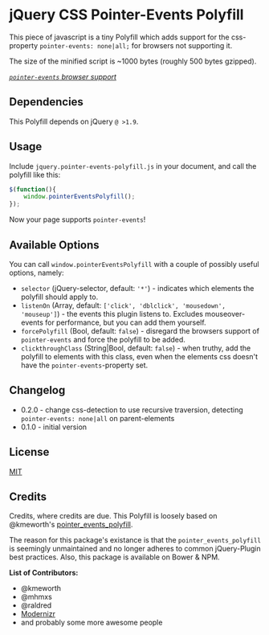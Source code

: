 # jQuery CSS Pointer-Events Polyfill

This piece of javascript is a tiny Polyfill which adds support for the css-property `pointer-events: none|all;` for browsers not supporting it.

The size of the minified script is ~1000 bytes (roughly 500 bytes gzipped).

*[`pointer-events` browser support](http://caniuse.com/#feat=pointer-events)*

## Dependencies

This Polyfill depends on jQuery `@ >1.9`.


## Usage

Include `jquery.pointer-events-polyfill.js` in your document, and call the polyfill like this:

```javascript
$(function(){
    window.pointerEventsPolyfill();
});
```

Now your page supports `pointer-events`!


## Available Options

You can call `window.pointerEventsPolyfill` with a couple of possibly useful options, namely:

* `selector` (jQuery-selector, default: `'*'`) - indicates which elements the polyfill should apply to.
* `listenOn` (Array, default: `['click', 'dblclick', 'mousedown', 'mouseup']`) - the events this plugin listens to. Excludes mouseover-events for performance, but you can add them yourself.
* `forcePolyfill` (Bool, default: `false`) - disregard the browsers support of `pointer-events` and force the polyfill to be added.
* `clickthroughClass` (String|Bool, default: `false`) - when truthy, add the polyfill to elements with this class, even when the elements css doesn't have the `pointer-events`-property set.


## Changelog

* 0.2.0 - change css-detection to use recursive traversion, detecting `pointer-events: none|all` on parent-elements
* 0.1.0 - initial version


## License

[MIT](LICENSE.md)


## Credits

Credits, where credits are due. This Polyfill is loosely based on @kmeworth's [pointer_events_polyfill](https://github.com/kmewhort/pointer_events_polyfill).

The reason for this package's existance is that the `pointer_events_polyfill` is seemingly unmaintained and no longer adheres to common jQuery-Plugin best practices. Also, this package is available on Bower & NPM.

**List of Contributors:**
* @kmeworth
* @mhmxs
* @raldred
* [Modernizr](https://github.com/Modernizr/Modernizr)
* and probably some more awesome people
